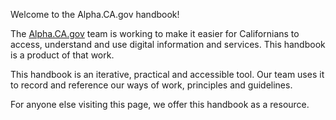 Welcome to the Alpha.CA.gov handbook!

The [Alpha.CA.gov](https://alpha.ca.gov) team is working to make it easier for Californians to access, understand and use digital information and services. This handbook is a product of that work.

This handbook is an iterative, practical and accessible tool. Our team uses it to record and reference our ways of work, principles and guidelines.

For anyone else visiting this page, we offer this handbook as a resource.
